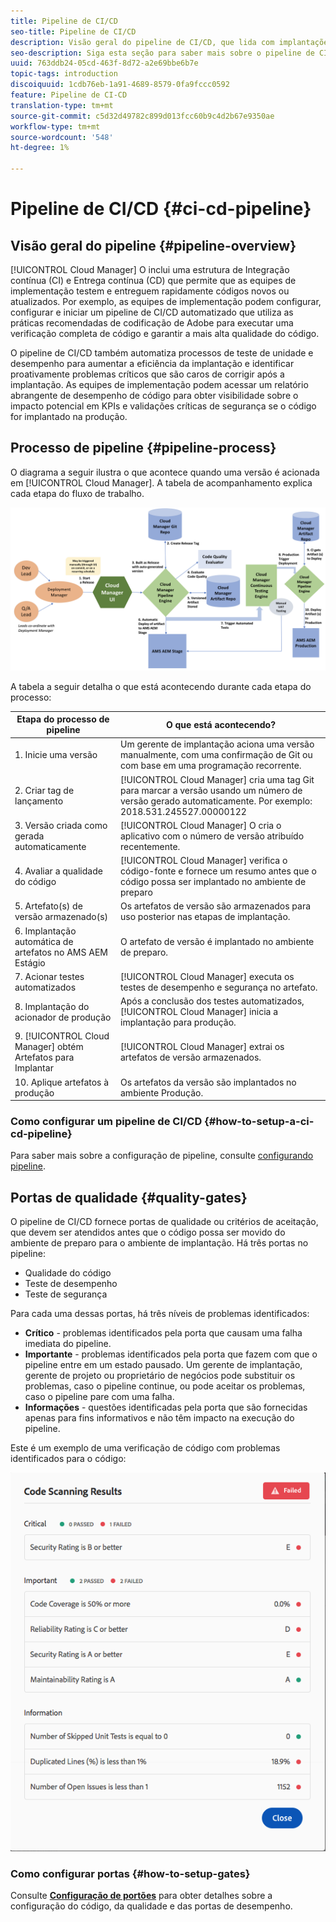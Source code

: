 ```yaml
---
title: Pipeline de CI/CD
seo-title: Pipeline de CI/CD
description: Visão geral do pipeline de CI/CD, que lida com implantações para preparo e produção no Cloud Manager
seo-description: Siga esta seção para saber mais sobre o pipeline de CI/CD, que lida com implantações para preparo e produção no Cloud Manager
uuid: 763ddb24-05cd-463f-8d72-a2e69bbe6b7e
topic-tags: introduction
discoiquuid: 1cdb76eb-1a91-4689-8579-0fa9fccc0592
feature: Pipeline de CI-CD
translation-type: tm+mt
source-git-commit: c5d32d49782c899d013fcc60b9c4d2b67e9350ae
workflow-type: tm+mt
source-wordcount: '548'
ht-degree: 1%

---
```



# Pipeline de CI/CD {#ci-cd-pipeline}

## Visão geral do pipeline {#pipeline-overview}

[!UICONTROL Cloud Manager] O inclui uma estrutura de Integração contínua (CI) e Entrega contínua (CD) que permite que as equipes de implementação testem e entreguem rapidamente códigos novos ou atualizados. Por exemplo, as equipes de implementação podem configurar, configurar e iniciar um pipeline de CI/CD automatizado que utiliza as práticas recomendadas de codificação de Adobe para executar uma verificação completa de código e garantir a mais alta qualidade do código.

O pipeline de CI/CD também automatiza processos de teste de unidade e desempenho para aumentar a eficiência da implantação e identificar proativamente problemas críticos que são caros de corrigir após a implantação. As equipes de implementação podem acessar um relatório abrangente de desempenho de código para obter visibilidade sobre o impacto potencial em KPIs e validações críticas de segurança se o código for implantado na produção.

## Processo de pipeline {#pipeline-process}

O diagrama a seguir ilustra o que acontece quando uma versão é acionada em [!UICONTROL Cloud Manager]. A tabela de acompanhamento explica cada etapa do fluxo de trabalho.

![](assets/screen_shot_2018-05-30at82457pm.png)

A tabela a seguir detalha o que está acontecendo durante cada etapa do processo:

| Etapa do processo de pipeline | O que está acontecendo? |
|---|---|
| 1. Inicie uma versão | Um gerente de implantação aciona uma versão manualmente, com uma confirmação de Git ou com base em uma programação recorrente. |
| 2. Criar tag de lançamento | [!UICONTROL Cloud Manager] cria uma tag Git para marcar a versão usando um número de versão gerado automaticamente. Por exemplo: 2018.531.245527.00000122 |
| 3. Versão criada como gerada automaticamente | [!UICONTROL Cloud Manager] O cria o aplicativo com o número de versão atribuído recentemente. |
| 4. Avaliar a qualidade do código | [!UICONTROL Cloud Manager] verifica o código-fonte e fornece um resumo antes que o código possa ser implantado no ambiente de preparo |
| 5. Artefato(s) de versão armazenado(s) | Os artefatos de versão são armazenados para uso posterior nas etapas de implantação. |
| 6. Implantação automática de artefatos no AMS AEM Estágio | O artefato de versão é implantado no ambiente de preparo. |
| 7. Acionar testes automatizados | [!UICONTROL Cloud Manager] executa os testes de desempenho e segurança no artefato. |
| 8. Implantação do acionador de produção | Após a conclusão dos testes automatizados, [!UICONTROL Cloud Manager] inicia a implantação para produção. |
| 9. [!UICONTROL Cloud Manager] obtém Artefatos para Implantar | [!UICONTROL Cloud Manager] extrai os artefatos de versão armazenados. |
| 10. Aplique artefatos à produção | Os artefatos da versão são implantados no ambiente Produção. |

### Como configurar um pipeline de CI/CD {#how-to-setup-a-ci-cd-pipeline}

Para saber mais sobre a configuração de pipeline, consulte [configurando pipeline](configuring-pipeline.md).

## Portas de qualidade {#quality-gates}

O pipeline de CI/CD fornece portas de qualidade ou critérios de aceitação, que devem ser atendidos antes que o código possa ser movido do ambiente de preparo para o ambiente de implantação. Há três portas no pipeline:

* Qualidade do código
* Teste de desempenho
* Teste de segurança

Para cada uma dessas portas, há três níveis de problemas identificados:

* **Crítico**  - problemas identificados pela porta que causam uma falha imediata do pipeline.
* **Importante**  - problemas identificados pela porta que fazem com que o pipeline entre em um estado pausado. Um gerente de implantação, gerente de projeto ou proprietário de negócios pode substituir os problemas, caso o pipeline continue, ou pode aceitar os problemas, caso o pipeline pare com uma falha.
* **Informações**  - questões identificadas pela porta que são fornecidas apenas para fins informativos e não têm impacto na execução do pipeline.

Este é um exemplo de uma verificação de código com problemas identificados para o código:

![](assets/quality-gate-failed.png)

### Como configurar portas {#how-to-setup-gates}

Consulte **[Configuração de portões](configuring-pipeline.md)** para obter detalhes sobre a configuração do código, da qualidade e das portas de desempenho.
